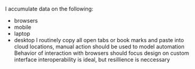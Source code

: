 I accumulate data on the following:
 - browsers
  - mobile
  - laptop
  - desktop
I routinely copy all open tabs or book marks and paste into cloud locations, 
 manual action should be used to model automation
Behavior of interaction with browsers should focus design on custom interface
interoperability is ideal, but resillience is neccessary